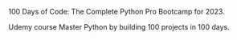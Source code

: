 100 Days of Code: The Complete Python Pro Bootcamp for 2023.

Udemy course Master Python by building 100 projects in 100 days.
